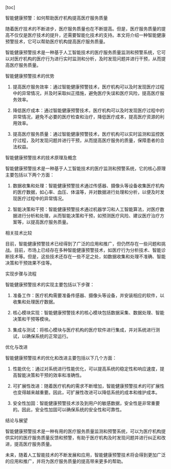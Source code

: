 
[toc]                    
                
                
智能健康预警：如何帮助医疗机构提高医疗服务质量

随着医疗技术的不断进步，医疗服务质量也在不断提高。但是，医疗服务质量的提高不仅仅是医疗技术的提升，还需要智能化技术的支持。本文将介绍一种智能健康预警技术，它可以帮助医疗机构提高医疗服务质量。

智能健康预警技术是一种基于人工智能技术的医疗服务质量监测和预警系统，它可以对医疗机构的医疗行为进行实时监测和分析，及时发现问题并进行干预，从而提高医疗服务质量。

智能健康预警技术的优势

1. 提高医疗服务效率：通过智能健康预警技术，医疗机构可以及时发现医疗过程中的异常情况，并及时采取纠正措施，避免医疗失误和医疗风险，提高医疗服务效率。

2. 降低医疗成本：通过智能健康预警技术，医疗机构可以及时发现医疗过程中的异常情况，避免不必要的医疗检查和治疗，降低医疗成本，提高医疗资源的利用效率。

3. 提高医疗服务质量：通过智能健康预警技术，医疗机构可以实时监测和监控医疗过程，及时发现问题并进行干预，从而提高医疗服务的质量，保障患者的合法权益。

智能健康预警技术的技术原理及概念

智能健康预警技术是一种基于人工智能技术的医疗监测和预警系统，它的核心原理主要包括以下两个方面：

1. 数据收集和处理：智能健康预警技术通过传感器、摄像头等设备收集医疗机构的医疗数据，如心率、血压、体温等，并对数据进行处理和分析，以便及时发现医疗过程中的异常情况。

2. 智能决策和干预：智能健康预警技术通过机器学习和人工智能算法，对医疗数据进行分析和处理，从而智能决策和干预，如预测医疗风险、建议医疗治疗方案等，以提高医疗服务质量。

相关技术比较

目前，智能健康预警技术已经得到了广泛的应用和推广，但仍然存在一些问题和挑战。目前，市场上已经存在多种智能健康预警技术，如医疗行为分析技术、智能诊断技术等。但是，这些技术还存在一些不足之处，如数据收集和处理不准确、智能决策和干预效果不佳等。

实现步骤与流程

智能健康预警技术的实现主要包括以下步骤：

1. 准备工作：医疗机构需要准备传感器、摄像头等设备，并安装相应的软件，以收集和处理医疗数据。

2. 核心模块实现：智能健康预警技术的核心模块包括数据采集、数据处理、智能决策和干预等模块。

3. 集成与测试：将核心模块与医疗机构的医疗软件进行集成，并对系统进行测试，以确保系统的正常运行。

优化与改进

智能健康预警技术的优化和改进主要包括以下几个方面：

1. 性能优化：通过对系统进行性能优化，可以提高系统的稳定性和响应速度，提高智能决策和干预的效率和准确性。

2. 可扩展性改进：随着医疗机构的需求不断增加，智能健康预警技术的可扩展性也变得越来越重要。因此，可扩展性改进可以降低系统的成本和维护成本。

3. 安全性加固：智能健康预警技术涉及到用户的敏感数据，安全性是非常重要的。因此，安全性加固可以确保系统的安全性和可靠性。

结论与展望

智能健康预警技术是一种有用的医疗服务质量监测和预警系统，可以为医疗机构提供实时的医疗服务质量反馈和预警，有助于医疗机构及时发现问题并进行纠正和改进，提高医疗服务质量。

未来，随着人工智能技术的不断发展和应用，智能健康预警技术将会得到更加广泛的应用和推广，并将为医疗服务质量的提高带来更多的帮助。


